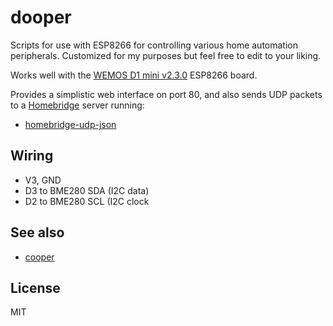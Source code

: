 # dooper

Scripts for use with ESP8266 for controlling various home automation peripherals. Customized for my purposes but feel free to edit to your liking.

Works well with the [WEMOS D1 mini v2.3.0](https://wiki.wemos.cc/products:d1:d1_mini) ESP8266 board.

Provides a simplistic web interface on port 80, and also sends UDP packets to a [Homebridge](https://github.com/nfarina/homebridge)
server running:

* [homebridge-udp-json](https://github.com/rxseger/homebridge-udp-json)

## Wiring

* V3, GND
* D3 to BME280 SDA (I2C data)
* D2 to BME280 SCL (I2C clock

## See also
* [cooper](https://github.com/rxseger/cooper/)

## License

MIT
